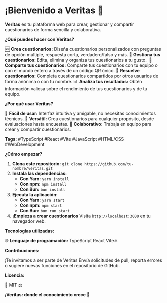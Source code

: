 # ¡Bienvenido a Veritas 🚀

**Veritas** es tu plataforma web para crear, gestionar y compartir cuestionarios de forma sencilla y colaborativa. 

**¿Qué puedes hacer con Veritas?**

🆕 **Crea cuestionarios:** Diseña cuestionarios personalizados con preguntas de opción múltiple, respuesta corta, verdadero/falso y más. 
🔧 **Gestiona tus cuestionarios:** Edita, elimina y organiza tus cuestionarios a tu gusto. ️
🔗 **Comparte tus cuestionarios:** Comparte tus cuestionarios con tu equipo o con el mundo entero a través de un código QR único. 
📝 **Resuelve cuestionarios:** Completa cuestionarios compartidos por otros usuarios de forma anónima o con tu nombre. 
📊 **Analiza tus resultados:** Obtén información valiosa sobre el rendimiento de tus cuestionarios y de tu equipo. 

**¿Por qué usar Veritas?**

🌟 **Fácil de usar:** Interfaz intuitiva y amigable, no necesitas conocimientos técnicos. 
🎨 **Versátil:** Crea cuestionarios para cualquier propósito, desde evaluaciones hasta encuestas. 
👥 **Colaborativo:** Trabaja en equipo para crear y compartir cuestionarios. 

**Tags:** #TypeScript #React #Vite #JavaScript #HTML/CSS #WebDevelopment

**¿Cómo empezar?**

1. **Clona este repositorio:** `git clone https://github.com/tu-nombre/veritas.git`
2. **Instala las dependencias:**
    * **Con Yarn:** `yarn install`
    * **Con npm:** `npm install`
    * **Con Bun:** `bun install`
3. **Ejecuta la aplicación:**
    * **Con Yarn:** `yarn start`
    * **Con npm:** `npm start`
    * **Con Bun:** `bun run start`
4. **¡Empieza a crear cuestionarios** Visita `http://localhost:3000` en tu navegador web.

**Tecnologías utilizadas:**

🌐 **Lenguaje de programación:** TypeScript React Vite⚛️

**Contribuciones:**

¡Te invitamos a ser parte de Veritas Envía solicitudes de pull, reporta errores o sugiere nuevas funciones en el repositorio de GitHub. 

**Licencia:**

📄 MIT ⚖️

**¡Veritas: donde el conocimiento crece** 🌱